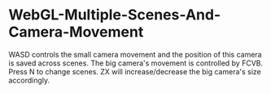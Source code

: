 # WebGL-Multiple-Scenes-And-Camera-Movement
WASD controls the small camera movement and the position of this camera is saved across scenes. The big camera's movement is controlled by FCVB. Press N to change scenes. ZX will increase/decrease the big camera's size accordingly.
